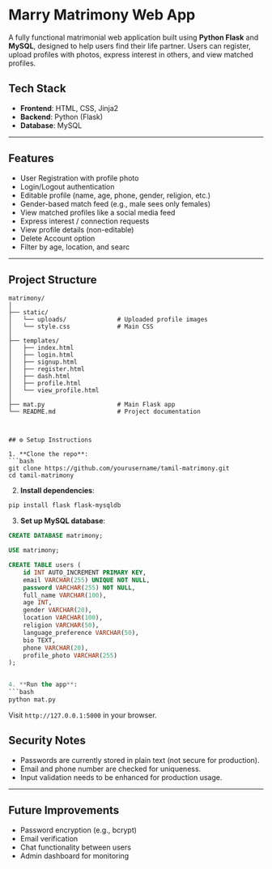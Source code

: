 
# Marry Matrimony Web App 

A fully functional matrimonial web application built using **Python Flask** and **MySQL**, designed to help users find their life partner. Users can register, upload profiles with photos, express interest in others, and view matched profiles. 

##  Tech Stack

- **Frontend**: HTML, CSS, Jinja2
- **Backend**: Python (Flask)
- **Database**: MySQL


---

## Features

-  User Registration with profile photo
-  Login/Logout authentication
-  Editable profile (name, age, phone, gender, religion, etc.)
-  Gender-based match feed (e.g., male sees only females)
-  View matched profiles like a social media feed
-  Express interest / connection requests
-  View profile details (non-editable)
-  Delete Account option
-  Filter by age, location, and searc


---

## Project Structure

```
matrimony/
│
├── static/
│   └── uploads/              # Uploaded profile images
│   └── style.css             # Main CSS
│
├── templates/
│   ├── index.html
│   ├── login.html
│   ├── signup.html
│   ├── register.html
│   ├── dash.html
│   ├── profile.html
│   └── view_profile.html
│
├── mat.py                    # Main Flask app
└── README.md                 # Project documentation



## ⚙️ Setup Instructions

1. **Clone the repo**:
```bash
git clone https://github.com/yourusername/tamil-matrimony.git
cd tamil-matrimony
```

2. **Install dependencies**:
```bash
pip install flask flask-mysqldb
```

3. **Set up MySQL database**:
```sql
CREATE DATABASE matrimony;

USE matrimony;

CREATE TABLE users (
    id INT AUTO_INCREMENT PRIMARY KEY,
    email VARCHAR(255) UNIQUE NOT NULL,
    password VARCHAR(255) NOT NULL,
    full_name VARCHAR(100),
    age INT,
    gender VARCHAR(20),
    location VARCHAR(100),
    religion VARCHAR(50),
    language_preference VARCHAR(50),
    bio TEXT,
    phone VARCHAR(20),
    profile_photo VARCHAR(255)
);


4. **Run the app**:
```bash
python mat.py
```

Visit `http://127.0.0.1:5000` in your browser.



## Security Notes

- Passwords are currently stored in plain text (not secure for production).
- Email and phone number are checked for uniqueness.
- Input validation needs to be enhanced for production usage.

---

## Future Improvements

- Password encryption (e.g., bcrypt)
- Email verification
- Chat functionality between users
- Admin dashboard for monitoring


